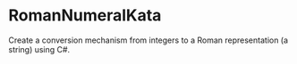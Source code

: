 # RomanNumeralKata
Create a conversion mechanism from integers to a Roman representation (a string) using C#.
